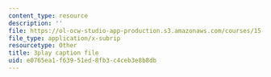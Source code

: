 ```yaml
---
content_type: resource
description: ''
file: https://ol-ocw-studio-app-production.s3.amazonaws.com/courses/15-031j-energy-decisions-markets-and-policies-spring-2012/e0765ea1f63951ed8fb3c4ceb3e8b8db_f12cqwfH-N0.vtt
file_type: application/x-subrip
resourcetype: Other
title: 3play caption file
uid: e0765ea1-f639-51ed-8fb3-c4ceb3e8b8db
---
```

